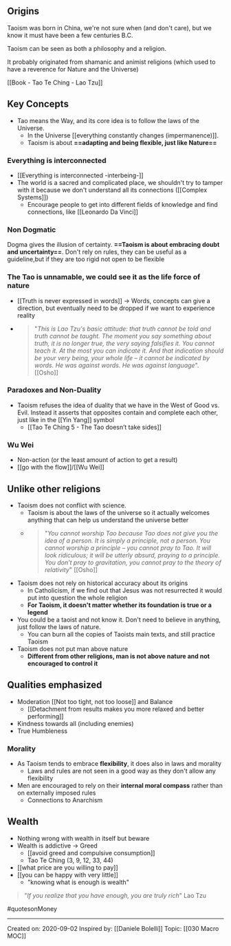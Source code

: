 ## Origins
Taoism was born in China, we're not sure when (and don't care), but we know it must have been a few centuries B.C.

Taoism can be seen as both a philosophy and a religion.

It probably originated from shamanic and animist religions (which used to have a reverence for Nature and the Universe)

[[Book - Tao Te Ching - Lao Tzu]]

## Key Concepts

- Tao means the Way, and its core idea is to follow the laws of the Universe.
    - In the Universe [[everything constantly changes (impermanence)]]. 
    - Taoism is about **==adapting and being flexible, just like Nature==**

### Everything is interconnected
- [[Everything is interconnected -interbeing-]]
- The world is a sacred and complicated place, we shouldn't try to tamper with it because we don't understand all its connections ([[Complex Systems]])
    - Encourage people to get into different fields of knowledge and find connections, like [[Leonardo Da Vinci]]

### Non Dogmatic
Dogma gives the illusion of certainty. **==Taoism is about embracing doubt and uncertainty==**. Don't rely on rules, they can be useful as a guideline,but if they are too rigid not open to be flexible

### The Tao is unnamable, we could see it as the life force of nature
   - [[Truth is never expressed in words]] → Words, concepts can give a direction, but eventually need to be dropped if we want to experience reality
   - > "*This is Lao Tzu's basic attitude: that truth cannot be told and truth cannot be taught. The moment you say something about truth, it is no longer true, the very saying falsifies it. You cannot teach it. At the most you can indicate it. And that indication should be your very being, your whole life – it cannot be indicated by words. He was against words. He was against language*". [[Osho]]
   
### Paradoxes and Non-Duality
- Taoism refuses the idea of duality that we have in the West of Good vs. Evil. Instead it asserts that opposites contain and complete each other, just like in the [[Yin Yang]] symbol
	- [[Tao Te Ching 5 - The Tao doesn’t take sides]]

### Wu Wei
- Non-action (or the least amount of action to get a result)
- [[go with the flow]]/[[Wu Wei]]

## Unlike other religions
- Taoism does not conflict with science. 
    - Taoism is about the laws of the universe so it actually welcomes anything that can help us understand the universe better
    -  > "*You cannot worship Tao because Tao does not give you the idea of a person. It is simply a principle, not a person. You cannot worship a principle – you cannot pray to Tao. It will look ridiculous; it will be utterly absurd, praying to a principle. You don’t pray to gravitation, you cannot pray to the theory of relativity*" [[Osho]]
- Taoism does not rely on historical accuracy about its origins
    - In Catholicism, if we find out that Jesus was not resurrected it would put into question the whole religion
    - **For Taoism, it doesn't matter whether its foundation is true or a legend** 
- You could be a taoist and not know it. Don't need to believe in anything, just follow the laws of nature.
    - You can burn all the copies of Taoists main texts, and still practice Taoism
- Taoism does not put man above nature
    - **Different from other religions, man is not above nature and not encouraged to control it**

## Qualities emphasized
- Moderation [[Not too tight, not too loose]] and Balance 
	- [[Detachment from results makes you more relaxed and better performing]]
- Kindness towards all (including enemies)
- True Humbleness

### Morality
- As Taoism tends to embrace **flexibility**, it does also in laws and morality
	- Laws and rules are not seen in a good way as they don't allow any flexibility
- Men are encouraged to rely on their **internal moral compass** rather than on externally imposed rules
	- Connections to Anarchism

## Wealth 
- Nothing wrong with wealth in itself but beware
- Wealth is addictive → Greed
	- [[avoid greed and compulsive consumption]] 
	- Tao Te Ching (3, 9, 12, 33, 44)
- [[what price are you willing to pay]]
-  [[you can be happy with very little]]
	- "knowing what is enough is wealth" 
> "*If you realize that you have enough, you are truly rich*" Lao Tzu
		
#quotesonMoney


------------

Created on: 2020-09-02
Inspired by: [[Daniele Bolelli]]
Topic: [[030 Macro MOC]] 
